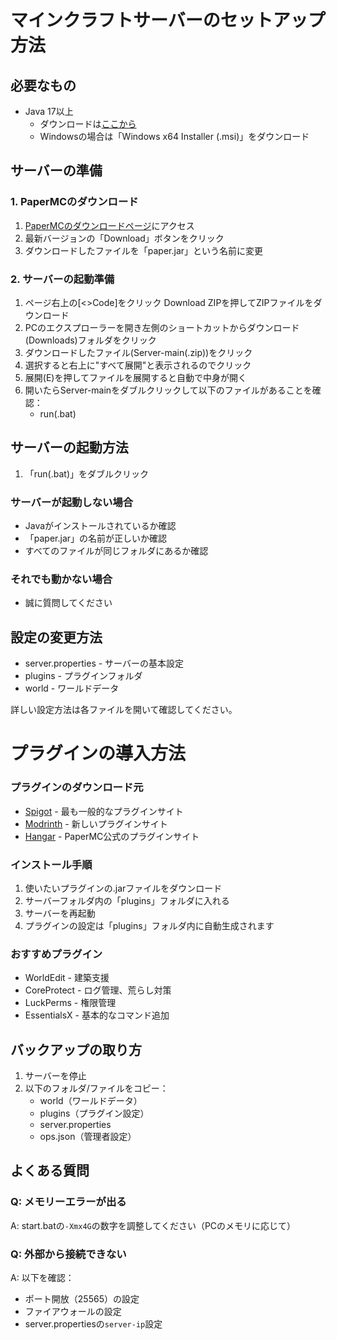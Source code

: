 # マインクラフトサーバーのセットアップ方法

## 必要なもの

* Java 17以上
  * ダウンロードは[ここから](https://adoptium.net/temurin/releases/?version=17)
  * Windowsの場合は「Windows x64 Installer (.msi)」をダウンロード

## サーバーの準備

### 1. PaperMCのダウンロード

1. [PaperMCのダウンロードページ](https://papermc.io/downloads)にアクセス
2. 最新バージョンの「Download」ボタンをクリック
3. ダウンロードしたファイルを「paper.jar」という名前に変更

### 2. サーバーの起動準備

1. ページ右上の[<>Code]をクリック Download ZIPを押してZIPファイルをダウンロード
2. PCのエクスプローラーを開き左側のショートカットからダウンロード(Downloads)フォルダをクリック
3.  ダウンロードしたファイル(Server-main(.zip))をクリック
4. 選択すると右上に"すべて展開"と表示されるのでクリック
5. 展開(E)を押してファイルを展開すると自動で中身が開く
6. 開いたらServer-mainをダブルクリックして以下のファイルがあることを確認：
   * run(.bat)

## サーバーの起動方法

1. 「run(.bat)」をダブルクリック

### サーバーが起動しない場合

* Javaがインストールされているか確認
* 「paper.jar」の名前が正しいか確認
* すべてのファイルが同じフォルダにあるか確認

### それでも動かない場合

* 誠に質問してください

## 設定の変更方法

* server.properties - サーバーの基本設定
* plugins - プラグインフォルダ
* world - ワールドデータ

詳しい設定方法は各ファイルを開いて確認してください。

# プラグインの導入方法

### プラグインのダウンロード元

* [Spigot](https://www.spigotmc.org/resources/) - 最も一般的なプラグインサイト
* [Modrinth](https://modrinth.com/plugins) - 新しいプラグインサイト
* [Hangar](https://hangar.papermc.io/) - PaperMC公式のプラグインサイト

### インストール手順

1. 使いたいプラグインの.jarファイルをダウンロード
2. サーバーフォルダ内の「plugins」フォルダに入れる
3. サーバーを再起動
4. プラグインの設定は「plugins」フォルダ内に自動生成されます

### おすすめプラグイン

* WorldEdit - 建築支援
* CoreProtect - ログ管理、荒らし対策
* LuckPerms - 権限管理
* EssentialsX - 基本的なコマンド追加

## バックアップの取り方

1. サーバーを停止
2. 以下のフォルダ/ファイルをコピー：
   * world（ワールドデータ）
   * plugins（プラグイン設定）
   * server.properties
   * ops.json（管理者設定）

## よくある質問

### Q: メモリーエラーが出る
A: start.batの`-Xmx4G`の数字を調整してください（PCのメモリに応じて）

### Q: 外部から接続できない
A: 以下を確認：
* ポート開放（25565）の設定
* ファイアウォールの設定
* server.propertiesの`server-ip`設定
